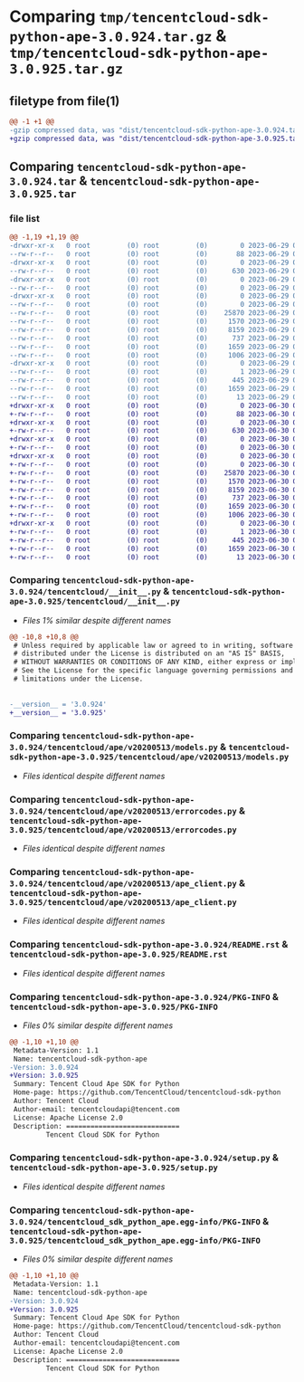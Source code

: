 # Comparing `tmp/tencentcloud-sdk-python-ape-3.0.924.tar.gz` & `tmp/tencentcloud-sdk-python-ape-3.0.925.tar.gz`

## filetype from file(1)

```diff
@@ -1 +1 @@
-gzip compressed data, was "dist/tencentcloud-sdk-python-ape-3.0.924.tar", last modified: Thu Jun 29 00:20:04 2023, max compression
+gzip compressed data, was "dist/tencentcloud-sdk-python-ape-3.0.925.tar", last modified: Fri Jun 30 01:59:34 2023, max compression
```

## Comparing `tencentcloud-sdk-python-ape-3.0.924.tar` & `tencentcloud-sdk-python-ape-3.0.925.tar`

### file list

```diff
@@ -1,19 +1,19 @@
-drwxr-xr-x   0 root         (0) root         (0)        0 2023-06-29 00:20:04.000000 tencentcloud-sdk-python-ape-3.0.924/
--rw-r--r--   0 root         (0) root         (0)       88 2023-06-29 00:20:04.000000 tencentcloud-sdk-python-ape-3.0.924/setup.cfg
-drwxr-xr-x   0 root         (0) root         (0)        0 2023-06-29 00:20:04.000000 tencentcloud-sdk-python-ape-3.0.924/tencentcloud/
--rw-r--r--   0 root         (0) root         (0)      630 2023-06-29 00:20:04.000000 tencentcloud-sdk-python-ape-3.0.924/tencentcloud/__init__.py
-drwxr-xr-x   0 root         (0) root         (0)        0 2023-06-29 00:20:04.000000 tencentcloud-sdk-python-ape-3.0.924/tencentcloud/ape/
--rw-r--r--   0 root         (0) root         (0)        0 2023-06-29 00:20:04.000000 tencentcloud-sdk-python-ape-3.0.924/tencentcloud/ape/__init__.py
-drwxr-xr-x   0 root         (0) root         (0)        0 2023-06-29 00:20:04.000000 tencentcloud-sdk-python-ape-3.0.924/tencentcloud/ape/v20200513/
--rw-r--r--   0 root         (0) root         (0)        0 2023-06-29 00:20:04.000000 tencentcloud-sdk-python-ape-3.0.924/tencentcloud/ape/v20200513/__init__.py
--rw-r--r--   0 root         (0) root         (0)    25870 2023-06-29 00:20:04.000000 tencentcloud-sdk-python-ape-3.0.924/tencentcloud/ape/v20200513/models.py
--rw-r--r--   0 root         (0) root         (0)     1570 2023-06-29 00:20:04.000000 tencentcloud-sdk-python-ape-3.0.924/tencentcloud/ape/v20200513/errorcodes.py
--rw-r--r--   0 root         (0) root         (0)     8159 2023-06-29 00:20:04.000000 tencentcloud-sdk-python-ape-3.0.924/tencentcloud/ape/v20200513/ape_client.py
--rw-r--r--   0 root         (0) root         (0)      737 2023-06-29 00:20:04.000000 tencentcloud-sdk-python-ape-3.0.924/README.rst
--rw-r--r--   0 root         (0) root         (0)     1659 2023-06-29 00:20:04.000000 tencentcloud-sdk-python-ape-3.0.924/PKG-INFO
--rw-r--r--   0 root         (0) root         (0)     1006 2023-06-29 00:20:04.000000 tencentcloud-sdk-python-ape-3.0.924/setup.py
-drwxr-xr-x   0 root         (0) root         (0)        0 2023-06-29 00:20:04.000000 tencentcloud-sdk-python-ape-3.0.924/tencentcloud_sdk_python_ape.egg-info/
--rw-r--r--   0 root         (0) root         (0)        1 2023-06-29 00:20:04.000000 tencentcloud-sdk-python-ape-3.0.924/tencentcloud_sdk_python_ape.egg-info/dependency_links.txt
--rw-r--r--   0 root         (0) root         (0)      445 2023-06-29 00:20:04.000000 tencentcloud-sdk-python-ape-3.0.924/tencentcloud_sdk_python_ape.egg-info/SOURCES.txt
--rw-r--r--   0 root         (0) root         (0)     1659 2023-06-29 00:20:04.000000 tencentcloud-sdk-python-ape-3.0.924/tencentcloud_sdk_python_ape.egg-info/PKG-INFO
--rw-r--r--   0 root         (0) root         (0)       13 2023-06-29 00:20:04.000000 tencentcloud-sdk-python-ape-3.0.924/tencentcloud_sdk_python_ape.egg-info/top_level.txt
+drwxr-xr-x   0 root         (0) root         (0)        0 2023-06-30 01:59:34.000000 tencentcloud-sdk-python-ape-3.0.925/
+-rw-r--r--   0 root         (0) root         (0)       88 2023-06-30 01:59:34.000000 tencentcloud-sdk-python-ape-3.0.925/setup.cfg
+drwxr-xr-x   0 root         (0) root         (0)        0 2023-06-30 01:59:34.000000 tencentcloud-sdk-python-ape-3.0.925/tencentcloud/
+-rw-r--r--   0 root         (0) root         (0)      630 2023-06-30 01:59:34.000000 tencentcloud-sdk-python-ape-3.0.925/tencentcloud/__init__.py
+drwxr-xr-x   0 root         (0) root         (0)        0 2023-06-30 01:59:34.000000 tencentcloud-sdk-python-ape-3.0.925/tencentcloud/ape/
+-rw-r--r--   0 root         (0) root         (0)        0 2023-06-30 01:59:34.000000 tencentcloud-sdk-python-ape-3.0.925/tencentcloud/ape/__init__.py
+drwxr-xr-x   0 root         (0) root         (0)        0 2023-06-30 01:59:34.000000 tencentcloud-sdk-python-ape-3.0.925/tencentcloud/ape/v20200513/
+-rw-r--r--   0 root         (0) root         (0)        0 2023-06-30 01:59:34.000000 tencentcloud-sdk-python-ape-3.0.925/tencentcloud/ape/v20200513/__init__.py
+-rw-r--r--   0 root         (0) root         (0)    25870 2023-06-30 01:59:34.000000 tencentcloud-sdk-python-ape-3.0.925/tencentcloud/ape/v20200513/models.py
+-rw-r--r--   0 root         (0) root         (0)     1570 2023-06-30 01:59:34.000000 tencentcloud-sdk-python-ape-3.0.925/tencentcloud/ape/v20200513/errorcodes.py
+-rw-r--r--   0 root         (0) root         (0)     8159 2023-06-30 01:59:34.000000 tencentcloud-sdk-python-ape-3.0.925/tencentcloud/ape/v20200513/ape_client.py
+-rw-r--r--   0 root         (0) root         (0)      737 2023-06-30 01:59:34.000000 tencentcloud-sdk-python-ape-3.0.925/README.rst
+-rw-r--r--   0 root         (0) root         (0)     1659 2023-06-30 01:59:34.000000 tencentcloud-sdk-python-ape-3.0.925/PKG-INFO
+-rw-r--r--   0 root         (0) root         (0)     1006 2023-06-30 01:59:34.000000 tencentcloud-sdk-python-ape-3.0.925/setup.py
+drwxr-xr-x   0 root         (0) root         (0)        0 2023-06-30 01:59:34.000000 tencentcloud-sdk-python-ape-3.0.925/tencentcloud_sdk_python_ape.egg-info/
+-rw-r--r--   0 root         (0) root         (0)        1 2023-06-30 01:59:34.000000 tencentcloud-sdk-python-ape-3.0.925/tencentcloud_sdk_python_ape.egg-info/dependency_links.txt
+-rw-r--r--   0 root         (0) root         (0)      445 2023-06-30 01:59:34.000000 tencentcloud-sdk-python-ape-3.0.925/tencentcloud_sdk_python_ape.egg-info/SOURCES.txt
+-rw-r--r--   0 root         (0) root         (0)     1659 2023-06-30 01:59:34.000000 tencentcloud-sdk-python-ape-3.0.925/tencentcloud_sdk_python_ape.egg-info/PKG-INFO
+-rw-r--r--   0 root         (0) root         (0)       13 2023-06-30 01:59:34.000000 tencentcloud-sdk-python-ape-3.0.925/tencentcloud_sdk_python_ape.egg-info/top_level.txt
```

### Comparing `tencentcloud-sdk-python-ape-3.0.924/tencentcloud/__init__.py` & `tencentcloud-sdk-python-ape-3.0.925/tencentcloud/__init__.py`

 * *Files 1% similar despite different names*

```diff
@@ -10,8 +10,8 @@
 # Unless required by applicable law or agreed to in writing, software
 # distributed under the License is distributed on an "AS IS" BASIS,
 # WITHOUT WARRANTIES OR CONDITIONS OF ANY KIND, either express or implied.
 # See the License for the specific language governing permissions and
 # limitations under the License.
 
 
-__version__ = '3.0.924'
+__version__ = '3.0.925'
```

### Comparing `tencentcloud-sdk-python-ape-3.0.924/tencentcloud/ape/v20200513/models.py` & `tencentcloud-sdk-python-ape-3.0.925/tencentcloud/ape/v20200513/models.py`

 * *Files identical despite different names*

### Comparing `tencentcloud-sdk-python-ape-3.0.924/tencentcloud/ape/v20200513/errorcodes.py` & `tencentcloud-sdk-python-ape-3.0.925/tencentcloud/ape/v20200513/errorcodes.py`

 * *Files identical despite different names*

### Comparing `tencentcloud-sdk-python-ape-3.0.924/tencentcloud/ape/v20200513/ape_client.py` & `tencentcloud-sdk-python-ape-3.0.925/tencentcloud/ape/v20200513/ape_client.py`

 * *Files identical despite different names*

### Comparing `tencentcloud-sdk-python-ape-3.0.924/README.rst` & `tencentcloud-sdk-python-ape-3.0.925/README.rst`

 * *Files identical despite different names*

### Comparing `tencentcloud-sdk-python-ape-3.0.924/PKG-INFO` & `tencentcloud-sdk-python-ape-3.0.925/PKG-INFO`

 * *Files 0% similar despite different names*

```diff
@@ -1,10 +1,10 @@
 Metadata-Version: 1.1
 Name: tencentcloud-sdk-python-ape
-Version: 3.0.924
+Version: 3.0.925
 Summary: Tencent Cloud Ape SDK for Python
 Home-page: https://github.com/TencentCloud/tencentcloud-sdk-python
 Author: Tencent Cloud
 Author-email: tencentcloudapi@tencent.com
 License: Apache License 2.0
 Description: ============================
         Tencent Cloud SDK for Python
```

### Comparing `tencentcloud-sdk-python-ape-3.0.924/setup.py` & `tencentcloud-sdk-python-ape-3.0.925/setup.py`

 * *Files identical despite different names*

### Comparing `tencentcloud-sdk-python-ape-3.0.924/tencentcloud_sdk_python_ape.egg-info/PKG-INFO` & `tencentcloud-sdk-python-ape-3.0.925/tencentcloud_sdk_python_ape.egg-info/PKG-INFO`

 * *Files 0% similar despite different names*

```diff
@@ -1,10 +1,10 @@
 Metadata-Version: 1.1
 Name: tencentcloud-sdk-python-ape
-Version: 3.0.924
+Version: 3.0.925
 Summary: Tencent Cloud Ape SDK for Python
 Home-page: https://github.com/TencentCloud/tencentcloud-sdk-python
 Author: Tencent Cloud
 Author-email: tencentcloudapi@tencent.com
 License: Apache License 2.0
 Description: ============================
         Tencent Cloud SDK for Python
```

